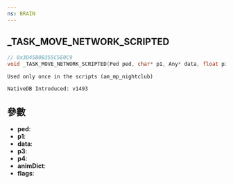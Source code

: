```yaml
---
ns: BRAIN
---
```

## _TASK_MOVE_NETWORK_SCRIPTED

```c
// 0x3D45B0B355C5E0C9
void _TASK_MOVE_NETWORK_SCRIPTED(Ped ped, char* p1, Any* data, float p3, BOOL p4, char* animDict, int flags);
```

```
Used only once in the scripts (am_mp_nightclub)

NativeDB Introduced: v1493
```

## 參數
* **ped**:
* **p1**:
* **data**:
* **p3**:
* **p4**:
* **animDict**:
* **flags**:
